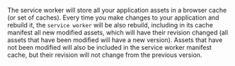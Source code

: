 The service worker will store all your application assets in a browser cache (or set of caches). Every time you make changes to your application and rebuild it, the `service worker` will be also rebuild, including in its cache manifest all new modified assets, which will have their revision changed (all assets that have been modified will have a new version). Assets that have not been modified will also be included in the service worker manifest cache, but their revision will not change from the previous version.
